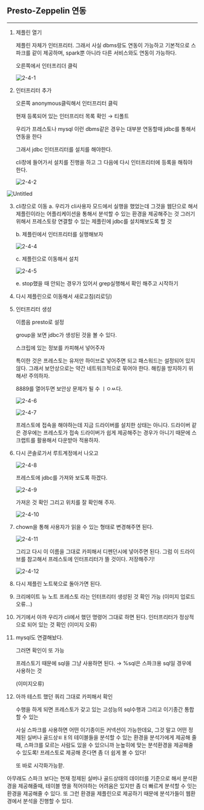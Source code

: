 ## Presto-Zeppelin 연동

---

1. 제플린 열기
    
    제플린 자체가 인터프리터. 
    그래서 사실 dbms랑도 연동이 가능하고 기본적으로 스파크를 같이 제공하며, spark뿐 아니라 다른 서비스와도 연동이 가능하다. 
    

    
    오른쪽에서 인터프리더 클릭

    ![2-4-1](https://user-images.githubusercontent.com/86764734/158827825-ede5fcca-323a-4142-8b5a-1301c7c96031.png)

2. 인터프리터 추가
    
    오른쪽 anonymous클릭해서 인터프리터 클릭
    
    현재 등록되어 있는 인터프리터 목록 확인 → 티폴트 
    
    우리가 프레스토나 mysql 이런 dbms같은 경우는 대부분 연동할때 jdbc를 통해서 연동을 한다
    
    그래서 jdbc 인터프리터를 설치를 해야한다.
    
    cli창에 들어가서 설치를 진행을 하고 그 다음에 다시 인터프리터에 등록을 해줘야 한다.

    ![2-4-2](https://user-images.githubusercontent.com/86764734/158827955-c1d3a90a-8ca1-41f2-bd71-39a5de93e402.png)

![Untitled](https://s3-us-west-2.amazonaws.com/secure.notion-static.com/21fc3709-06fc-4e89-b0bf-2530b0bb0f40/Untitled.png)

3. cli창으로 이동
    a. 우리가 cli사용자 모드에서 실행을 했었는데 그것을 웹단으로 해서 제플린이라는 어플리케이션을 통해서 분석할 수 있는 환경을 제공해주는 것 그러기 위해서 프레스토랑 연결할 수 있는 제플린에 jdbc를 설치해보도록 할 것

    b. 제플린에서 인터프리터를 실행해보자 

    ![2-4-4](https://user-images.githubusercontent.com/86764734/158828439-45a18107-8c2d-4a85-8034-641b51e8a308.png)

    c. 제플린으로 이동해서 설치 

    ![2-4-5](https://user-images.githubusercontent.com/86764734/158828523-ca0c3989-20fb-4206-ba04-711263ec1fdb.png)

    e. stop했을 때 안되는 경우가 있어서 grep실행해서 확인 해주고 시작하기 

4. 다시 제플린으로 이동해서 새로고침(리로딩)

5. 인터프리터 생성
    
    이름음 presto로 설정
    
    group을 보면 jdbc가 생성된 것을 볼 수 있다. 
    
    스크립에 있는 정보를 카피해서 넣어주자  
    
    특이한 것은 프레스토는 유저만 하이브로 넣어주면 되고 패스워드는 설정되어 있지 않다. 그래서 보안상으로는 약간 네트워크적으로 묶어야 한다. 해킹을 방지하기 위해서! 주의하자.
    
    8889를 열어두면 보안상 문제가 될 수 ㅣㅇㅆ다.

    ![2-4-6](https://user-images.githubusercontent.com/86764734/158828923-97c76460-fdef-47be-8e9c-279eec5757ae.png)

    ![2-4-7](https://user-images.githubusercontent.com/86764734/158829004-e0f5fb0c-0eca-4366-8fc7-a15c8b061195.png)

    프레스토에 접속을 해야하는데 지금 드라이버를 설치한 상태는 아니다. 드라이버 같은 경우에는 프레스토가 접속 드라이버가 쉽게 제공해주는 경우가 아니기 때문에 스크랩트를 활용해서 다운받아 적용하자. 

6. 다시 콘솔로가서 루트계정에서 나오고 

    ![2-4-8](https://user-images.githubusercontent.com/86764734/158829133-5f097292-c6f5-4a24-a454-8b06901fa493.png)

    프레스토에 jdbc를 가져와 보도록 하겠다. 
    
    ![2-4-9](https://user-images.githubusercontent.com/86764734/158829558-2b6c068f-f715-4ede-bf43-9eae5d1b95e9.png)

    가져온 것 확인 그리고 위치를 잘 확인해 주자.

    ![2-4-10](https://user-images.githubusercontent.com/86764734/158829342-8d94639f-6baa-41c5-8dd2-f523384541c9.png)

7. chown을 통해 사용자가 읽을 수 있는 형태로 변경해주면 된다. 

    ![2-4-11](https://user-images.githubusercontent.com/86764734/158829776-2087e973-ecc3-49cd-ac97-02f74c9cb0c4.png)

    그리고 다시 이 이름을 그대로 카피해서 디펜던시에 넣어주면 된다. 그럼 이 드라이브를 참고해서 프레스토에 인터프리터가 뜰 것이다. 저장해주기!

    ![2-4-12](https://user-images.githubusercontent.com/86764734/158829625-fee3a04a-b831-47b3-ac49-b403c0d73bf1.png)

8. 다시 제플린 노트북으로 돌아가면 된다. 
9. 크리에이트 뉴 노트
    프레스토 라는 인터프리터 생성된 것 확인 가능 
    (이미지 업로드 오류...)
10. 거기에서 아까 우리가 cli에서 했던 명령어 그대로 하면 된다. 
    인터프리터가 정상적으로 되어 있는 것 확인
    (이미지 오류)

11. mysql도 연결해놨다.
    
    그러면 확인이 또 가능
    
    프레스토기 때문에 sql을 그냥 사용하면 된다. → %sql은 스파크용 sql일 경우에 사용하는 것
    
    (이미지오류)


12. 아까 테스트 했던 쿼리 그대로 카피해서 확인 
    
    수행을 하게 되면 프레스토가 갖고 있는 고성능의 sql수행과 그리고 이기종간 통합할 수 있는
    
    사실 스파크를 사용하면 어떤 이기종이든 커넥션이 가능한데요, 그것 말고 어떤 정제된 실버나 골드상ㅌㅐ의 테이블들을 분석할 수 있는 환경을 분석가에게 제공해 줄때, 스파크를 모르는 사람도 있을 수 있으니까 눈높히에 맞는 분석환경을 제공해줄 수 있도록! 프레스토로 제공해 준다면 좀 더 쉽게 볼 수 있다!

    또 바로 시각화가능핟. 

아무래도 스파크 보다는 현재 정제된 실버나 골드상태의 데이터를 기준으로 해서 분석환경을 제공해줄때, 테이블 명을 적어야하는 어려움은 있지만 좀 더 빠르게 분석할 수 잇는 환경을 제공해줄 수 있다. 또 그런 환경을 제플린으로 제공하기 때문에 분석가들이 웹환경에서 분석을 진행할 수 있다. 


